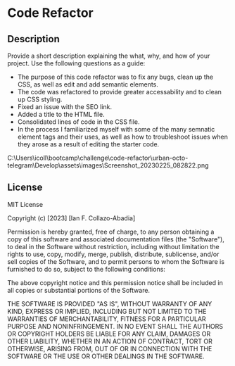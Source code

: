 # Code Refactor

## Description

Provide a short description explaining the what, why, and how of your project. Use the following questions as a guide:

- The purpose of this code refactor was to fix any bugs, clean up the CSS, as well as edit and add semantic elements.
- The code was refactored to provide greater accessability and to clean up CSS styling.
- Fixed an issue with the SEO link.
- Added a title to the HTML file.
- Consolidated lines of code in the CSS file.
- In the process I familiarized myself with some of the many semnatic element tags and their uses, as well as how to troubleshoot issues when they arose as a result of editing the starter code.

C:\Users\icoll\bootcamp\challenge\code-refactor\urban-octo-telegram\Develop\assets\images\Screenshot_20230225_082822.png

## License
MIT License

Copyright (c) [2023] [Ian F. Collazo-Abadia]

Permission is hereby granted, free of charge, to any person obtaining a copy
of this software and associated documentation files (the "Software"), to deal
in the Software without restriction, including without limitation the rights
to use, copy, modify, merge, publish, distribute, sublicense, and/or sell
copies of the Software, and to permit persons to whom the Software is
furnished to do so, subject to the following conditions:

The above copyright notice and this permission notice shall be included in all
copies or substantial portions of the Software.

THE SOFTWARE IS PROVIDED "AS IS", WITHOUT WARRANTY OF ANY KIND, EXPRESS OR
IMPLIED, INCLUDING BUT NOT LIMITED TO THE WARRANTIES OF MERCHANTABILITY,
FITNESS FOR A PARTICULAR PURPOSE AND NONINFRINGEMENT. IN NO EVENT SHALL THE
AUTHORS OR COPYRIGHT HOLDERS BE LIABLE FOR ANY CLAIM, DAMAGES OR OTHER
LIABILITY, WHETHER IN AN ACTION OF CONTRACT, TORT OR OTHERWISE, ARISING FROM,
OUT OF OR IN CONNECTION WITH THE SOFTWARE OR THE USE OR OTHER DEALINGS IN THE
SOFTWARE.
